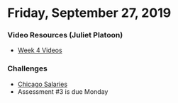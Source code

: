 Friday, September 27, 2019
====================
### Video Resources (Juliet Platoon)
- [Week 4 Videos](https://www.youtube.com/playlist?list=PLu0CiQ7bzwERcfp8HWFYBFLUdP5gP0lRM)

### Challenges
* [Chicago Salaries](https://github.com/julietplatoon/city-of-chicago)
* Assessment #3 is due Monday
